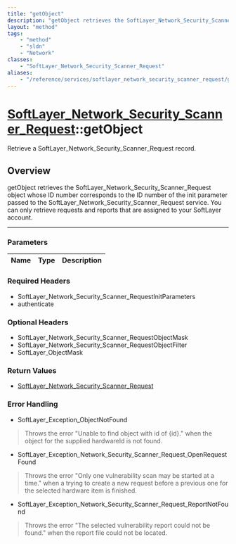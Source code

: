 ```yaml
---
title: "getObject"
description: "getObject retrieves the SoftLayer_Network_Security_Scanner_Request object whose ID number corresponds to the ID number o... "
layout: "method"
tags:
    - "method"
    - "sldn"
    - "Network"
classes:
    - "SoftLayer_Network_Security_Scanner_Request"
aliases:
    - "/reference/services/softlayer_network_security_scanner_request/getObject"
---
```

# [SoftLayer_Network_Security_Scanner_Request](/reference/services/SoftLayer_Network_Security_Scanner_Request)::getObject


Retrieve a SoftLayer_Network_Security_Scanner_Request record.


## Overview 
getObject retrieves the SoftLayer_Network_Security_Scanner_Request object whose ID number corresponds to the ID number of the init parameter passed to the SoftLayer_Network_Security_Scanner_Request service. You can only retrieve requests and reports that are assigned to your SoftLayer account. 

-----

### Parameters 
|Name | Type | Description |
| --- | --- | --- |


### Required Headers
* SoftLayer_Network_Security_Scanner_RequestInitParameters
* authenticate


### Optional Headers
* SoftLayer_Network_Security_Scanner_RequestObjectMask
* SoftLayer_Network_Security_Scanner_RequestObjectFilter
* SoftLayer_ObjectMask

### Return Values
* <a href='/reference/datatypes/SoftLayer_Network_Security_Scanner_Request'>SoftLayer_Network_Security_Scanner_Request </a>



### Error Handling

* SoftLayer_Exception_ObjectNotFound 

> Throws the error "Unable to find object with id of {id}." when the object for the supplied hardwareId is not found. 

* SoftLayer_Exception_Network_Security_Scanner_Request_OpenRequestFound 

> Throws the error "Only one vulnerability scan may be started at a time." when a trying to create a new request before a previous one for the selected hardware item is finished. 

* SoftLayer_Exception_Network_Security_Scanner_Request_ReportNotFound 

> Throws the error "The selected vulnerability report could not be found." when the report file could not be located. 



